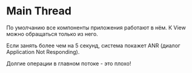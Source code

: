 # Main Thread

По умолчанию все компоненты приложения работают в нём.
К View можно обращаться только из него.

Если занять более чем на 5 секунд, система покажет ANR (диалог Application Not Responding).

<div class="fragment" data-fragment-index="1">
Долгие операции в главном потоке - это плохо!
</div>
</div>
